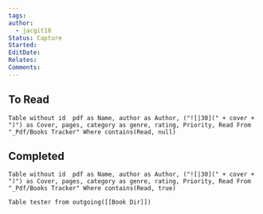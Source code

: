 ```yaml
---
tags: 
author:
  - jacgit18
Status: Capture
Started: 
EditDate: 
Relates: 
Comments:
---
```

## To Read
```dataview
Table without id  pdf as Name, author as Author, ("![|30](" + cover + ")") as Cover, pages, category as genre, rating, Priority, Read From "_Pdf/Books Tracker" Where contains(Read, null)
```

## Completed

```dataview
Table without id  pdf as Name, author as Author, ("![|30](" + cover + ")") as Cover, pages, category as genre, rating, Priority, Read From "_Pdf/Books Tracker" Where contains(Read, true)
```




```dataview
Table tester from outgoing([[Book Dir]])
```